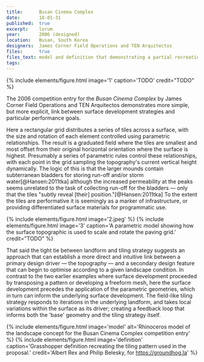 ```yaml
---
title:      Busan Cinema Complex
date:       18-01-31
published:  true
excerpt:    lorum
year:       2006 (designed)
location:   Busan, South Korea
designers:  James Corner Field Operations and TEN Arquitectos
files:      true
files_text: model and definition that demonstrating a partial recreation of this project
tags:
---
```


{% include elements/figure.html image='1' caption='TODO' credit="TODO" %}

The 2006 competition entry for the *Busan Cinema Complex* by James Corner Field Operations and TEN Arquitectos demonstrates more simple, but more explicit, link between surface development strategies and particular performance goals.

Here a rectangular grid distributes a series of tiles across a surface, with the size and rotation of each element controlled using parametric relationships. The result is a graduated field where the tiles are smallest and most offset from their original horizontal orientation where the surface is highest. Presumably a series of parametric rules control these relationships, with each point in the grid sampling the topography's current vertical height dynamically. The logic of this is that the larger mounds contain subterranean bladders for storing run-off and/or storm water[@Hansen:2011tka] although the increased permeability at the peaks seems unrelated to the task of collecting run-off for the bladders — only that the tiles "subtly reveal [their] position."[@Hansen:2011tka] To the extent the tiles are performative it is seemingly as a marker of infrastructure, or providing differentiated surface materials for programmatic use.

{% include elements/figure.html image='2.jpeg' %}
{% include elements/figure.html image='3' caption='A parametric model showing how the surface topographic is used to scale and rotate the paving grid.' credit="TODO" %}

That said the tight tie between landform and tiling strategy suggests an approach that can establish a more direct and intuitive link between a primary design driver — the topography — and a secondary design feature that can begin to optimise according to a given landscape condition. In contrast to the two earlier examples where surface development proceeded by transposing a pattern or developing a freeform mesh, here the surface development precedes the application of the parametric geometries, which in turn can inform the underlying surface development. The field-like tiling strategy  responds to iterations in the underlying landform, and takes local variations within the surface as its driver; creating a feedback loop that informs both the 'base' geometry and the tiling strategy itself.

{% include elements/figure.html image='model' alt='Rhinoceros model of the landscape concept for the Busan Cinema Complex competition entry' %}
{% include elements/figure.html image='definition' caption='Grasshopper definition recreating the tiling pattern used in the proposal.' credit='Albert Rex and Philip Belesky, for https://groundhog.la' %}
